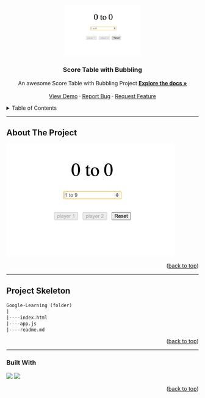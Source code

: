 <a name="readme-top"></a>

 
<!-- PROJECT LOGO -->
<br />
<div align="center">
  <a href="https://github.com/ibrsec/score-table-bubbling/">
    <img src="./project.png" alt="Logo" width="200" >
  </a>

  <h3 align="center">Score Table with Bubbling</h3>

  <p align="center">
    An awesome Score Table with Bubbling Project
    <a href="https://github.com/ibrsec/score-table-bubbling"><strong>Explore the docs »</strong></a>
    <br />
    <br />
    <a href="https://ibrsec.github.io/score-table-bubbling/">View Demo</a>
    ·
    <a href="https://github.com/ibrsec/score-table-bubbling/issues">Report Bug</a>
    ·
    <a href="https://github.com/ibrsec/score-table-bubbling/issues">Request Feature</a>
  </p>
</div>



<!-- TABLE OF CONTENTS -->
<details>
  <summary>Table of Contents</summary>
  <ol>
    <li><a href="#about-the-project">About The Project</a></li>
     <!-- <li><a href="#figma">Figma</a></li> -->
     <li><a href="#project-skeleton">Project Skeleton</a></li>
     <li><a href="#built-with">Built With</a></li>
    <!-- <li>
      <a href="#getting-started">Getting Started</a>
      <ul>
        <li><a href="#prerequisites">Prerequisites</a></li>
        <li><a href="#installation">Installation</a></li>
      </ul>
    </li>
    <li><a href="#usage">Usage</a></li>
    <li><a href="#roadmap">Roadmap</a></li>
    <li><a href="#contributing">Contributing</a></li>
    <li><a href="#license">License</a></li>
    <li><a href="#contact">Contact</a></li>
    <li><a href="#acknowledgments">Acknowledgments</a></li> -->

    
  </ol>
</details>





---

<!-- ABOUT THE PROJECT -->
## About The Project

[![score-table-bubbling](./project.png)](https://ibrsec.github.io/score-table-bubbling/)




<p align="right">(<a href="#readme-top">back to top</a>)</p>


---
<!-- 
## Figma 

<a href="https://www.figma.com/file/ePyCHKsx2ODB32uLgyUEEd/bootstrap-home-page?type=design&node-id=0%3A1&mode=design&t=edDzadCB9Ev5FS1a-1">Figma Link</a>  

  <p align="right">(<a href="#readme-top">back to top</a>)</p>




--- -->

## Project Skeleton 

```
Google-Learning (folder)
|          
|----index.html
|----app.js
|----readme.md
```

<p align="right">(<a href="#readme-top">back to top</a>)</p>

---

### Built With

 
<!-- https://dev.to/envoy_/150-badges-for-github-pnk  search skills-->

 <img src="https://img.shields.io/badge/HTML-239120?style=for-the-badge&logo=html5&logoColor=white">
 <!-- <img src="https://img.shields.io/badge/CSS-239120?&style=for-the-badge&logo=css3&logoColor=white&color=red">  -->
 <img src="https://img.shields.io/badge/JavaScript-F7DF1E?style=for-the-badge&logo=javascript&logoColor=black"> 
 <!-- <img src="https://img.shields.io/badge/Bootstrap-563D7C?style=for-the-badge&logo=bootstrap&logoColor=white">  -->
 




<p align="right">(<a href="#readme-top">back to top</a>)</p>




